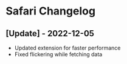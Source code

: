 # Safari Changelog

## [Update] - 2022-12-05

- Updated extension for faster performance
- Fixed flickering while fetching data
